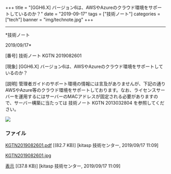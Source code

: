 ﻿+++
title = "[GGH6.X] バージョン6は、AWSやAzureのクラウド環境をサポートしているのか？"
date = "2019-09-17"
tags = ["技術ノート"]
categories = ["tech"]
banner = "img/technote.jpg"
+++

-----------------------------------------------------------------------------------------------------------------------------

*技術ノート

2019/09/17*


[番号]
技術ノート KGTN 2019082601

[現象]
[GGH6.X]
バージョン6は、AWSやAzureのクラウド環境をサポートしているのか？

[説明]
管理者ガイドのサポート環境の情報には言及がありませんが、下記の通りAWSやAzure等のクラウド環境をサポートしております。なお、ライセンスサーバーを運用するにはサーバーのMACアドレスが固定される必要がありますので、サーバー構築に当たっては
技術ノート KGTN 2013032804 を参照してください。

![](http://techreport.kitasp.net/attachments/download/4381/KGTN2019082601.jpg)


### ファイル

 
 


[KGTN2019082601.pdf](http://techreport.kitasp.net/attachments/download/4380/KGTN2019082601.pdf)
 [(82.7 KB)] [kitasp 技術センター, 2019/09/17
11:09]

[KGTN2019082601.jpg](http://techreport.kitasp.net/attachments/download/4381/KGTN2019082601.jpg)

[表示](http://techreport.kitasp.net/attachments/4381/KGTN2019082601.jpg "表示")
 [(37.8 KB)] [kitasp 技術センター, 2019/09/17
11:09]


 


 

